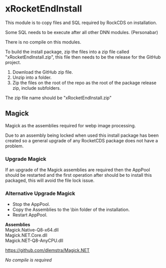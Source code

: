 # xRocketEndInstall

This module is to copy files and SQL required by RockCDS on installation.

Some SQL needs to be execute after all other DNN modules.  (Personabar)

There is no compile on this modules.

To build the install package, zip the files into a zip file called "xRocketEndInstall.zip", this file then needs to be the release for the GitHub project.  

1. Download the GitHub zip file.
2. Unzip into a folder.
3. Zip the files on the root of the repo as the root of the package release zip, include subfolders.

The zip file name should be "xRocketEndInstall.zip"

## Magick

Magick as the assemblies required for webp image processing.  

Due to an assembly being locked when used this install package has been created so a general upgrade of any RocketCDS package does not have a problem.  

### Upgrade Magick
If an upgrade of the Magick assemblies are required then the AppPool should be restarted and the first operation after should be to install this packaged, this will avoid the file lock issue.  
### Alternative Upgrade Magick
- Stop the AppPool.
- Copy the Assemblies to the \bin folder of the installation.
- Restart AppPool.

**Assemblies**  
Magick.Native-Q8-x64.dll  
Magick.NET.Core.dll  
Magick.NET-Q8-AnyCPU.dll  



https://github.com/dlemstra/Magick.NET

*No compile is required*

